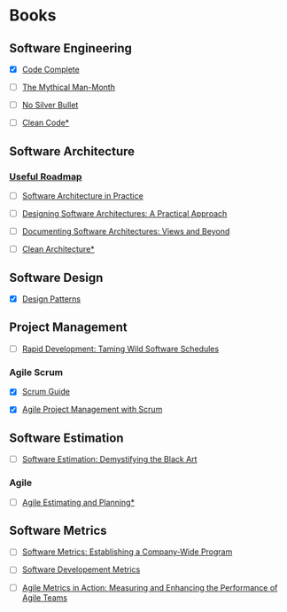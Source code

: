 
# Books

## Software Engineering

* [x] [Code Complete](https://www.amazon.com/Code-Complete-Developer-Best-Practices-ebook/dp/B00JDMPOSY/ref=sr_1_1?keywords=code+complete&qid=1566614521&s=books&sr=1-1)

* [ ] [The Mythical Man-Month](https://www.amazon.com/Mythical-Man-Month-Anniversary-Software-Engineering-ebook/dp/B00B8USS14/ref=sr_1_1?crid=T7E399EAU80T&keywords=mythical+man+month&qid=1566614581&s=books&sprefix=mythical%2Cstripbooks%2C173&sr=1-1)

* [ ] [No Silver Bullet](http://worrydream.com/refs/Brooks-NoSilverBullet.pdf)

* [ ] [Clean Code*](https://www.amazon.com/Clean-Code-Handbook-Software-Craftsmanship-ebook/dp/B001GSTOAM/ref=sr_1_14?keywords=software+design&qid=1566614960&s=digital-text&sr=1-14)

## Software Architecture

### [Useful Roadmap](https://medium.com/@nvashanin/the-path-to-becoming-a-software-architect-de53f1cb310a)

* [ ] [Software Architecture in Practice](https://www.amazon.com/Software-Architecture-Practice-Practice_c3-Engineering-ebook/dp/B009GMUL84/ref=sr_1_2?crid=JUHUTHEMTND9&keywords=software+architecture+in+practice&qid=1566614807&s=digital-text&sprefix=software+archite%2Cdigital-text%2C176&sr=1-2)

* [ ] [Designing Software Architectures: A Practical Approach](https://www.amazon.com/Designing-Software-Architectures-Practical-Engineering/dp/0134390784/ref=sr_1_1?crid=3KZPKLTMCL6EM&keywords=designing+software+architectures+a+practical+approach&qid=1566614871&s=digital-text&sprefix=designing+software+architectures+a%2Cdigital-text%2C175&sr=1-1-catcorr)

* [ ] [Documenting Software Architectures: Views and Beyond](https://www.amazon.com/Documenting-Software-Architectures-Beyond-Engineering-ebook/dp/B0046XS3RO/ref=sr_1_1?crid=3KZPKLTMCL6EM&keywords=designing+software+architectures+a+practical+approach&qid=1566614871&s=digital-text&sprefix=designing+software+architectures+a%2Cdigital-text%2C175&sr=1-1)

* [ ] [Clean Architecture*](https://www.amazon.com/Clean-Architecture-Craftsmans-Software-Structure-ebook/dp/B075LRM681/ref=sr_1_6?keywords=software+design&qid=1566614960&s=digital-text&sr=1-6)

## Software Design

* [x] [Design Patterns](https://www.amazon.com/Design-Patterns-Object-Oriented-Addison-Wesley-Professional-ebook/dp/B000SEIBB8/ref=sr_1_3?keywords=design+patterns&qid=1566614618&s=books&sr=1-3)

## Project Management

* [ ] [Rapid Development: Taming Wild Software Schedules](https://www.amazon.com/Rapid-Development-Devment-Developer-Practices-ebook/dp/B00JDMPOB6/ref=sr_1_1?keywords=rapid+development&qid=1566614702&s=digital-text&sr=1-1)

### Agile Scrum

* [x] [Scrum Guide](https://www.scrumguides.org/scrum-guide.html)

* [x] [Agile Project Management with Scrum](https://www.amazon.com/Agile-Project-Management-Developer-Practices-ebook/dp/B00JDMPOZW/ref=sr_1_4?crid=3QX2AA90DNJR9&keywords=agile+project+management+with+scrum&qid=1566610680&s=books&sprefix=agile%2Cstripbooks%2C173&sr=1-4)

## Software Estimation

* [ ] [Software Estimation: Demystifying the Black Art](https://www.amazon.com/Software-Estimation-Demystifying-Developer-Practices-ebook/dp/B00JDMPOVQ/ref=sr_1_1?keywords=software+estimation&qid=1566614757&s=digital-text&sr=1-1)

### Agile

* [ ] [Agile Estimating and Planning*](https://www.amazon.com/Agile-Estimating-Planning-Mike-Cohn/dp/0131479415)

## Software Metrics

* [ ] [Software Metrics: Establishing a Company-Wide Program](https://www.amazon.com/Software-Metrics-Establishing-Company-Wide-Program/dp/0138218447/ref=pd_bxgy_14_img_3/144-6252445-2659138?_encoding=UTF8&pd_rd_i=0138218447&pd_rd_r=492d58a7-3962-4891-8bc5-a912718f775c&pd_rd_w=QmTaP&pd_rd_wg=UxBGi&pf_rd_p=a2006322-0bc0-4db9-a08e-d168c18ce6f0&pf_rd_r=8P6GBDWTBDFPHVWR0Y9Q&psc=1&refRID=8P6GBDWTBDFPHVWR0Y9Q)

* [ ] [Software Developement Metrics](https://www.amazon.com/Software-Development-Metrics-Dave-Nicolette/dp/1617291358/ref=sr_1_1?keywords=software+development+metrics&qid=1566615684&s=gateway&sr=8-1)

* [ ] [Agile Metrics in Action: Measuring and Enhancing the Performance of Agile Teams](https://www.amazon.com/Agile-Metrics-Action-Measuring-Performance/dp/1617292486/ref=sr_1_1?keywords=Agile+Metrics+in+Action%3A+Measuring+and+Enhancing+the+Performance+of+Agile+Teams&qid=1566615671&s=gateway&sr=8-1)
